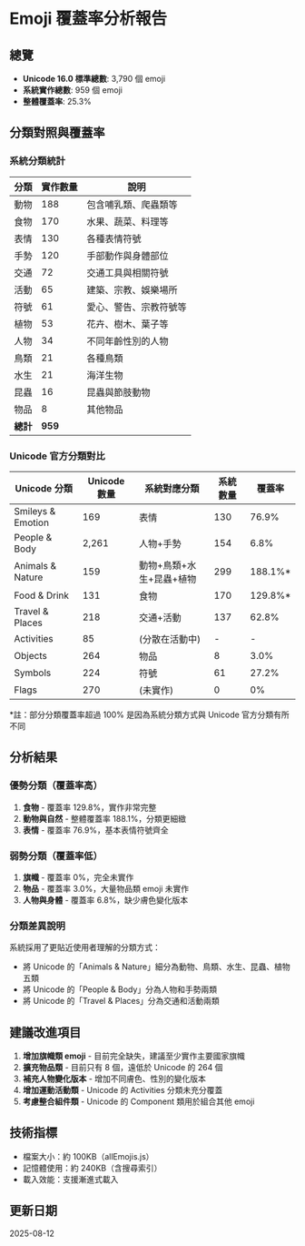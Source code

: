 # Emoji 覆蓋率分析報告

## 總覽
- **Unicode 16.0 標準總數**: 3,790 個 emoji
- **系統實作總數**: 959 個 emoji  
- **整體覆蓋率**: 25.3%

## 分類對照與覆蓋率

### 系統分類統計
| 分類 | 實作數量 | 說明 |
|------|---------|------|
| 動物 | 188 | 包含哺乳類、爬蟲類等 |
| 食物 | 170 | 水果、蔬菜、料理等 |
| 表情 | 130 | 各種表情符號 |
| 手勢 | 120 | 手部動作與身體部位 |
| 交通 | 72 | 交通工具與相關符號 |
| 活動 | 65 | 建築、宗教、娛樂場所 |
| 符號 | 61 | 愛心、警告、宗教符號等 |
| 植物 | 53 | 花卉、樹木、葉子等 |
| 人物 | 34 | 不同年齡性別的人物 |
| 鳥類 | 21 | 各種鳥類 |
| 水生 | 21 | 海洋生物 |
| 昆蟲 | 16 | 昆蟲與節肢動物 |
| 物品 | 8 | 其他物品 |
| **總計** | **959** | |

### Unicode 官方分類對比
| Unicode 分類 | Unicode 數量 | 系統對應分類 | 系統數量 | 覆蓋率 |
|--------------|-------------|--------------|----------|---------|
| Smileys & Emotion | 169 | 表情 | 130 | 76.9% |
| People & Body | 2,261 | 人物+手勢 | 154 | 6.8% |
| Animals & Nature | 159 | 動物+鳥類+水生+昆蟲+植物 | 299 | 188.1%* |
| Food & Drink | 131 | 食物 | 170 | 129.8%* |
| Travel & Places | 218 | 交通+活動 | 137 | 62.8% |
| Activities | 85 | (分散在活動中) | - | - |
| Objects | 264 | 物品 | 8 | 3.0% |
| Symbols | 224 | 符號 | 61 | 27.2% |
| Flags | 270 | (未實作) | 0 | 0% |

*註：部分分類覆蓋率超過 100% 是因為系統分類方式與 Unicode 官方分類有所不同

## 分析結果

### 優勢分類（覆蓋率高）
1. **食物** - 覆蓋率 129.8%，實作非常完整
2. **動物與自然** - 整體覆蓋率 188.1%，分類更細緻
3. **表情** - 覆蓋率 76.9%，基本表情符號齊全

### 弱勢分類（覆蓋率低）
1. **旗幟** - 覆蓋率 0%，完全未實作
2. **物品** - 覆蓋率 3.0%，大量物品類 emoji 未實作
3. **人物與身體** - 覆蓋率 6.8%，缺少膚色變化版本

### 分類差異說明
系統採用了更貼近使用者理解的分類方式：
- 將 Unicode 的「Animals & Nature」細分為動物、鳥類、水生、昆蟲、植物五類
- 將 Unicode 的「People & Body」分為人物和手勢兩類
- 將 Unicode 的「Travel & Places」分為交通和活動兩類

## 建議改進項目

1. **增加旗幟類 emoji** - 目前完全缺失，建議至少實作主要國家旗幟
2. **擴充物品類** - 目前只有 8 個，遠低於 Unicode 的 264 個
3. **補充人物變化版本** - 增加不同膚色、性別的變化版本
4. **增加運動活動類** - Unicode 的 Activities 分類未充分覆蓋
5. **考慮整合組件類** - Unicode 的 Component 類用於組合其他 emoji

## 技術指標
- 檔案大小：約 100KB（allEmojis.js）
- 記憶體使用：約 240KB（含搜尋索引）
- 載入效能：支援漸進式載入

## 更新日期
2025-08-12
